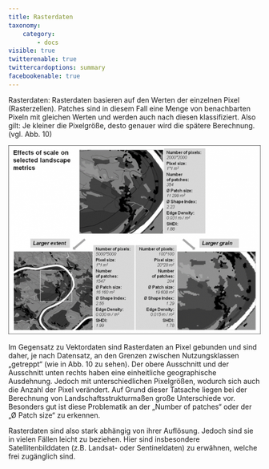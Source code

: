 ```yaml
---
title: Rasterdaten
taxonomy:
    category:
        - docs
visible: true
twitterenable: true
twittercardoptions: summary
facebookenable: true
---
```


Rasterdaten:
Rasterdaten basieren auf den Werten der einzelnen Pixel (Rasterzellen). Patches sind in diesem Fall eine Menge von benachbarten Pixeln mit gleichen Werten und werden auch nach diesen klassifiziert. Also gilt: Je kleiner die Pixelgröße, desto genauer wird die spätere Berechnung. (vgl. Abb. 10) 

![LSM_Raster](Raster_2.png?lightbox=800&resize=300&classes=caption "Abb. 10: Beispiel Rasterdaten - Auswirkung der Pixelgröße (Quelle: S. Hoechstetter)")

Im Gegensatz zu Vektordaten sind Rasterdaten an Pixel gebunden und sind daher, je nach Datensatz, an den Grenzen zwischen Nutzungsklassen „getreppt“  (wie in Abb. 10 zu sehen). Der obere Ausschnitt und der Ausschnitt unten rechts haben eine einheitliche geographische Ausdehnung. Jedoch mit unterschiedlichen Pixelgrößen, wodurch sich auch die Anzahl der Pixel verändert. Auf Grund dieser Tatsache liegen bei der Berechnung von Landschaftsstrukturmaßen große Unterschiede vor. Besonders gut ist diese Problematik an der „Number of patches“ oder der „Ø Patch size“ zu erkennen. 

Rasterdaten sind also stark abhängig von ihrer Auflösung. Jedoch sind sie in vielen Fällen leicht zu beziehen. Hier sind insbesondere Satellitenbilddaten (z.B. Landsat- oder Sentineldaten) zu erwähnen, welche frei zugänglich sind.
